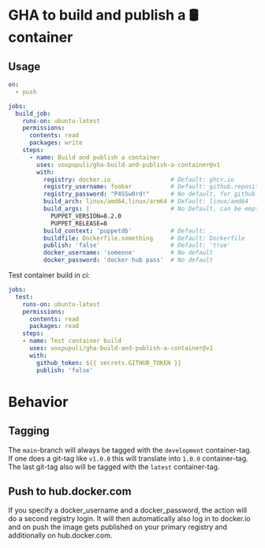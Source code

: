 # GHA to build and publish a 🛢️ container

## Usage

```yaml
on:
  - push

jobs:
  build_job:
    runs-on: ubuntu-latest
    permissions:
      contents: read
      packages: write
    steps:
      - name: Build and publish a container
        uses: voxpupuli/gha-build-and-publish-a-container@v1
        with:
          registry: docker.io                 # Default: ghcr.io
          registry_username: foobar           # Default: github.repository_owner
          registry_password: "P4SSw0rd!"      # No default, for github set it to ${{ secrets.GITHUB_TOKEN }}
          build_arch: linux/amd64,linux/arm64 # Default: linux/amd64
          build_args: |                       # No Default, can be empty
            PUPPET_VERSION=8.2.0
            PUPPET_RELEASE=8
          build_context: 'puppetdb'           # Default: .
          buildfile: Dockerfile.something     # Default: Dockerfile
          publish: 'false'                    # Default: 'true'
          docker_username: 'someone'          # No default
          docker_password: 'docker hub pass'  # No default
```

Test container build in ci:

```yaml
jobs:
  test:
    runs-on: ubuntu-latest
    permissions:
      contents: read
      packages: read
    steps:
    - name: Test container build
      uses: voxpupuli/gha-build-and-publish-a-container@v1
      with:
        github_token: ${{ secrets.GITHUB_TOKEN }}
        publish: 'false'
```

# Behavior

## Tagging

The `main`-branch will always be tagged with the `development` container-tag.
If one does a git-tag like `v1.0.0` this will translate into `1.0.0` container-tag.
The last git-tag also will be tagged with the `latest` container-tag.

## Push to hub.docker.com

If you specify a docker_username and a docker_password, the action will do a second registry login.
It will then automatically also log in to docker.io and on push the image gets published on your
primary registry and additionally on hub.docker.com.
